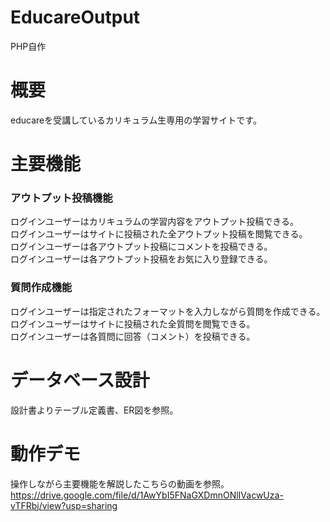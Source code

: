 # EducareOutput
PHP自作
# 概要
educareを受講しているカリキュラム生専用の学習サイトです。
# 主要機能
### アウトプット投稿機能
ログインユーザーはカリキュラムの学習内容をアウトプット投稿できる。<br>
ログインユーザーはサイトに投稿された全アウトプット投稿を閲覧できる。<br>
ログインユーザーは各アウトプット投稿にコメントを投稿できる。<br>
ログインユーザーは各アウトプット投稿をお気に入り登録できる。<br>
### 質問作成機能
ログインユーザーは指定されたフォーマットを入力しながら質問を作成できる。<br>
ログインユーザーはサイトに投稿された全質問を閲覧できる。<br>
ログインユーザーは各質問に回答（コメント）を投稿できる。<br>
# データベース設計
設計書よりテーブル定義書、ER図を参照。
# 動作デモ
操作しながら主要機能を解説したこちらの動画を参照。<br>
https://drive.google.com/file/d/1AwYbI5FNaGXDmnONlIVacwUza-vTFRbj/view?usp=sharing
